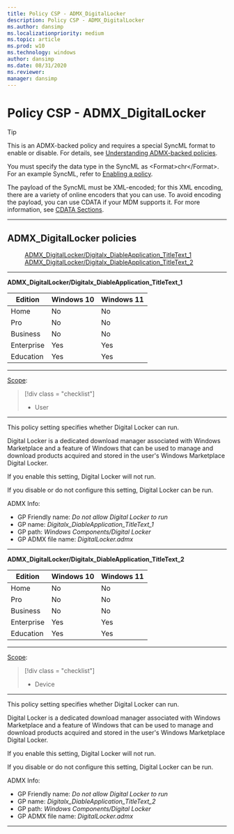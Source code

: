```yaml
---
title: Policy CSP - ADMX_DigitalLocker
description: Policy CSP - ADMX_DigitalLocker
ms.author: dansimp
ms.localizationpriority: medium
ms.topic: article
ms.prod: w10
ms.technology: windows
author: dansimp
ms.date: 08/31/2020
ms.reviewer: 
manager: dansimp
---
```


# Policy CSP - ADMX_DigitalLocker

> [!TIP]
> This is an ADMX-backed policy and requires a special SyncML format to enable or disable.  For details, see [Understanding ADMX-backed policies](./understanding-admx-backed-policies.md).
> 
> You must specify the data type in the SyncML as &lt;Format&gt;chr&lt;/Format&gt;. For an example SyncML, refer to [Enabling a policy](./understanding-admx-backed-policies.md#enabling-a-policy).
> 
> The payload of the SyncML must be XML-encoded; for this XML encoding, there are a variety of online encoders that you can use. To avoid encoding the payload, you can use CDATA if your MDM supports it.  For more information, see [CDATA Sections](http://www.w3.org/TR/REC-xml/#sec-cdata-sect).

<hr/>

<!--Policies-->
## ADMX_DigitalLocker policies  

<dl>
  <dd>
    <a href="#admx-digitallocker-digitalx-diableapplication-titletext-1">ADMX_DigitalLocker/Digitalx_DiableApplication_TitleText_1</a>
  </dd>
  <dd>
    <a href="#admx-digitallocker-digitalx-diableapplication-titletext-2">ADMX_DigitalLocker/Digitalx_DiableApplication_TitleText_2</a>
  </dd>
</dl>


<hr/>

<!--Policy-->
<a href="" id="admx-digitallocker-digitalx-diableapplication-titletext-1"></a>**ADMX_DigitalLocker/Digitalx_DiableApplication_TitleText_1**  

<!--SupportedSKUs-->

|Edition|Windows 10|Windows 11|
|--- |--- |--- |
|Home|No|No|
|Pro|No|No|
|Business|No|No|
|Enterprise|Yes|Yes|
|Education|Yes|Yes|

<!--/SupportedSKUs-->
<hr/>

<!--Scope-->
[Scope](./policy-configuration-service-provider.md#policy-scope):

> [!div class = "checklist"]
> * User

<hr/>

<!--/Scope-->
<!--Description-->
This policy setting specifies whether Digital Locker can run.

Digital Locker is a dedicated download manager associated with Windows Marketplace and a feature of Windows that can be used to manage and download products acquired and stored in the user's Windows Marketplace Digital Locker.

If you enable this setting, Digital Locker will not run.

If you disable or do not configure this setting, Digital Locker can be run.

<!--/Description-->


<!--ADMXBacked-->
ADMX Info:  
-   GP Friendly name: *Do not allow Digital Locker to run*
-   GP name: *Digitalx_DiableApplication_TitleText_1*
-   GP path: *Windows Components/Digital Locker*
-   GP ADMX file name: *DigitalLocker.admx*

<!--/ADMXBacked-->
<!--/Policy-->
<hr/>

<!--Policy-->
<a href="" id="admx-digitallocker-digitalx-diableapplication-titletext-2"></a>**ADMX_DigitalLocker/Digitalx_DiableApplication_TitleText_2**  

<!--SupportedSKUs-->

|Edition|Windows 10|Windows 11|
|--- |--- |--- |
|Home|No|No|
|Pro|No|No|
|Business|No|No|
|Enterprise|Yes|Yes|
|Education|Yes|Yes|

<!--/SupportedSKUs-->
<hr/>

<!--Scope-->
[Scope](./policy-configuration-service-provider.md#policy-scope):

> [!div class = "checklist"]
> * Device

<hr/>

<!--/Scope-->
<!--Description-->
This policy setting specifies whether Digital Locker can run.

Digital Locker is a dedicated download manager associated with Windows Marketplace and a feature of Windows that can be used to manage and download products acquired and stored in the user's Windows Marketplace Digital Locker.

If you enable this setting, Digital Locker will not run.

If you disable or do not configure this setting, Digital Locker can be run.

<!--/Description-->


<!--ADMXBacked-->
ADMX Info:  
-   GP Friendly name: *Do not allow Digital Locker to run*
-   GP name: *Digitalx_DiableApplication_TitleText_2*
-   GP path: *Windows Components/Digital Locker*
-   GP ADMX file name: *DigitalLocker.admx*

<!--/ADMXBacked-->
<!--/Policy-->
<hr/>


<!--/Policies-->

